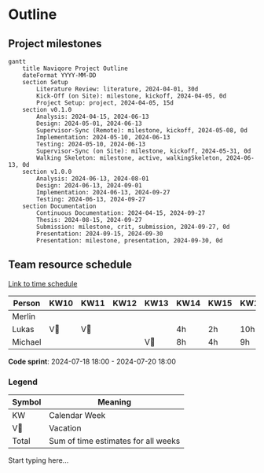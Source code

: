 # Outline

## Project milestones

```mermaid
gantt
    title Naviqore Project Outline
    dateFormat YYYY-MM-DD
    section Setup
        Literature Review: literature, 2024-04-01, 30d
        Kick-Off (on Site): milestone, kickoff, 2024-04-05, 0d
        Project Setup: project, 2024-04-05, 15d
    section v0.1.0
        Analysis: 2024-04-15, 2024-06-13
        Design: 2024-05-01, 2024-06-13
        Supervisor-Sync (Remote): milestone, kickoff, 2024-05-08, 0d
        Implementation: 2024-05-10, 2024-06-13
        Testing: 2024-05-10, 2024-06-13
        Supervisor-Sync (on Site): milestone, kickoff, 2024-05-31, 0d
        Walking Skeleton: milestone, active, walkingSkeleton, 2024-06-13, 0d
    section v1.0.0
        Analysis: 2024-06-13, 2024-08-01
        Design: 2024-06-13, 2024-09-01
        Implementation: 2024-06-13, 2024-09-27
        Testing: 2024-06-13, 2024-09-27
    section Documentation
        Continuous Documentation: 2024-04-15, 2024-09-27
        Thesis: 2024-08-15, 2024-09-27
        Submission: milestone, crit, submission, 2024-09-27, 0d
        Presentation: 2024-09-15, 2024-09-30
        Presentation: milestone, presentation, 2024-09-30, 0d

```

## Team resource schedule
[Link to time schedule](https://docs.google.com/spreadsheets/d/1NVJV-sXO0yzrbKqA5deLzzR0VaGW3y-0jaoxKCRQ4sk/edit?usp=sharing)

| Person  | KW10 | KW11 | KW12 | KW13 | KW14 | KW15 | KW16 | KW17 | KW18 | KW19 | KW20 | KW21 | KW22 | KW23 | KW24 | KW25 | KW26 | KW27 | KW28 | KW29 | KW30 | KW31 | KW32 | KW33 | KW34 | KW35 | KW36 | Total |
|---------|------|------|------|------|------|------|------|------|------|------|------|------|------|------|------|------|------|------|------|------|------|------|------|------|------|------|------|-------|
| Merlin  |      |      |      |      |      |      |      |      |      |      |      |      |      |      |      |      |      |      |      |      |      |      |      |      |      |      |      | 375h  |
| Lukas   | V🌴  | V🌴  |      |      | 4h   | 2h   | 10h  | 1h   | 5h   | 3h   | 25h  | 25h  | 25h  | 25h  | 25h  | 25h  | 25h  | 25h  | 25h  | 25h  | V🌴  | V🌴  | 25h  | 25h  | 25h  | 25h  | 25h  | 375h  |
| Michael |      |      |      | V🌴  | 8h   | 4h   | 9h   | 8h   | 2h   | 20h  | 12h  | 13h  |      |      |      |      |      |      |      |      |      |      |      |      |      |      |      | 375h  |

**Code sprint**: 2024-07-18 18:00 - 2024-07-20 18:00

### Legend

| Symbol | Meaning                             |
|--------|-------------------------------------|
| KW     | Calendar Week                       |
| V🌴    | Vacation                            |
| Total  | Sum of time estimates for all weeks |

Start typing here...